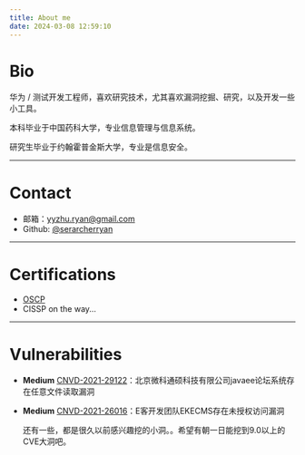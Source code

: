 ```yaml
---
title: About me
date: 2024-03-08 12:59:10
---
```

# Bio

华为 / 测试开发工程师，喜欢研究技术，尤其喜欢漏洞挖掘、研究，以及开发一些小工具。

本科毕业于中国药科大学，专业信息管理与信息系统。

研究生毕业于约翰霍普金斯大学，专业是信息安全。

***



# Contact

* 邮箱：yyzhu.ryan@gmail.com
* Github:  [@serarcherryan](https://github.com/serarcherryan) 

***



# Certifications

* [OSCP](https://www.credential.net/eb9b19ad-c548-42e5-b1fb-d45bcb672aca)
* CISSP on the way...

***



# Vulnerabilities

* **Medium** [CNVD-2021-29122](https://www.cnvd.org.cn/flaw/show/CNVD-2021-29122)：北京微科通硕科技有限公司javaee论坛系统存在任意文件读取漏洞

* **Medium** [CNVD-2021-26016](https://www.cnvd.org.cn/flaw/show/CNVD-2021-26016)：E客开发团队EKECMS存在未授权访问漏洞 

  还有一些，都是很久以前感兴趣挖的小洞。。希望有朝一日能挖到9.0以上的CVE大洞吧。
